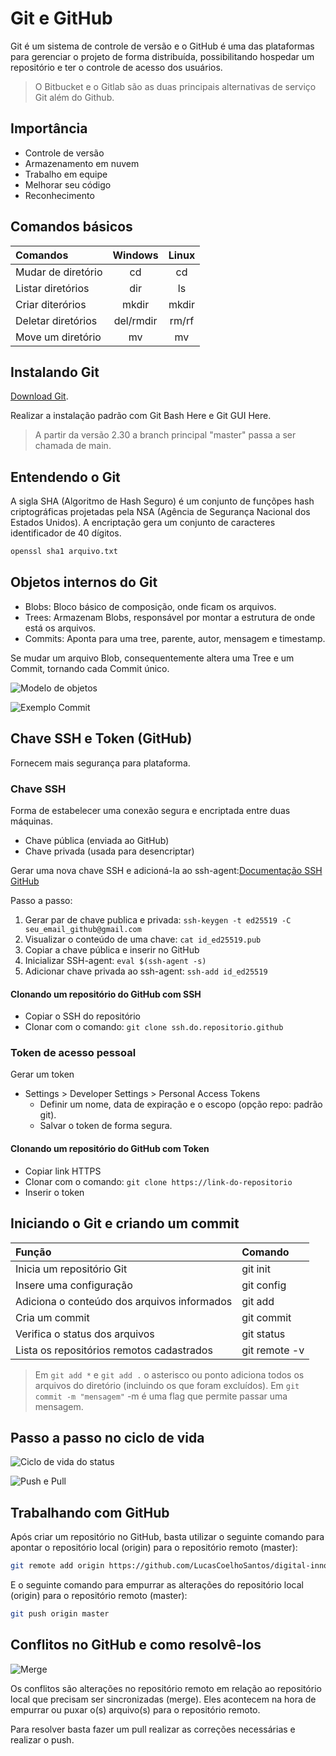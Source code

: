 # Git e GitHub

Git é um sistema de controle de versão e o GitHub é uma das plataformas para gerenciar o projeto de forma distribuída, possibilitando hospedar um repositório e ter o controle de acesso dos usuários.

> O Bitbucket e o Gitlab são as duas principais alternativas de serviço Git além do Github.

## Importância

- Controle de versão
- Armazenamento em nuvem
- Trabalho em equipe
- Melhorar seu código
- Reconhecimento

## Comandos básicos

|Comandos          |Windows  |Linux
|:-----------------|:-------:|:---:
|Mudar de diretório|cd       |cd
|Listar diretórios |dir      |ls
|Criar diterórios  |mkdir    |mkdir
|Deletar diretórios|del/rmdir|rm/rf
|Move um diretório |mv       |mv

## Instalando Git

[Download Git](https://git-scm.com/downloads).

Realizar a instalação padrão com Git Bash Here e Git GUI Here.

> A partir da versão 2.30 a branch principal "master" passa a ser chamada de main.

## Entendendo o Git

A sigla SHA (Algoritmo de Hash Seguro) é um conjunto de funçõpes hash criptográficas projetadas pela NSA (Agência de Segurança Nacional dos Estados Unidos).
A encriptação gera um conjunto de caracteres identificador de 40 dígitos.

```bash
openssl sha1 arquivo.txt
```

## Objetos internos do Git

- Blobs: Bloco básico de composição, onde ficam os arquivos.
- Trees: Armazenam Blobs, responsável por montar a estrutura de onde está os arquivos.
- Commits: Aponta para uma tree, parente, autor, mensagem e timestamp.

Se mudar um arquivo Blob, consequentemente altera uma Tree e um Commit, tornando cada Commit único.

![Modelo de objetos](https://git-scm.com/book/en/v2/images/data-model-1.png)

![Exemplo Commit](https://git-scm.com/book/en/v2/images/commit-and-tree.png)

## Chave SSH e Token (GitHub)

Fornecem mais segurança para plataforma.

### Chave SSH
Forma de estabelecer uma conexão segura e encriptada entre duas máquinas.
- Chave pública (enviada ao GitHub)
- Chave privada (usada para desencriptar)

Gerar uma nova chave SSH e adicioná-la ao ssh-agent:[Documentação SSH GitHub](https://docs.github.com/pt/authentication/connecting-to-github-with-ssh/generating-a-new-ssh-key-and-adding-it-to-the-ssh-agent)

Passo a passo:
1. Gerar par de chave publica e privada: `ssh-keygen -t ed25519 -C seu_email_github@gmail.com`
2. Visualizar o conteúdo de uma chave: `cat id_ed25519.pub`
3. Copiar a chave pública e inserir no GitHub
4. Inicializar SSH-agent: `eval $(ssh-agent -s)`
5. Adicionar chave privada ao ssh-agent: `ssh-add id_ed25519`

#### Clonando um repositório do GitHub com SSH

- Copiar o SSH do repositório
- Clonar com o comando: `git clone ssh.do.repositorio.github`

### Token de acesso pessoal

Gerar um token
- Settings > Developer Settings > Personal Access Tokens
	- Definir um nome, data de expiração e o escopo (opção repo: padrão git).
	- Salvar o token de forma segura.

#### Clonando um repositório do GitHub com Token

- Copiar link HTTPS
- Clonar com o comando: `git clone https://link-do-repositorio`
- Inserir o token

## Iniciando o Git e criando um commit

|Função                                     |Comando
|:------------------------------------------|:------------
|Inicia um repositório Git                  |git init
|Insere uma configuração                    |git config
|Adiciona o conteúdo dos arquivos informados|git add
|Cria um commit                             |git commit
|Verifica o status dos arquivos             |git status
|Lista os repositórios remotos cadastrados  |git remote -v

> Em `git add *` e `git add .` o asterisco ou ponto adiciona todos os arquivos do diretório (incluindo os que foram excluídos).
> Em `git commit -m "mensagem"` -m é uma flag que permite passar uma mensagem.

## Passo a passo no ciclo de vida

![Ciclo de vida do status](https://blog.4linux.com.br/wp-content/uploads/2017/07/Git_ciclo.vida_.png)

![Push e Pull](http://learnstemlabs.com/articles/gitcheatsheet/flow.png)

## Trabalhando com GitHub

Após criar um repositório no GitHub, basta utilizar o seguinte comando para apontar o repositório local (origin) para o repositório remoto (master):

```bash
git remote add origin https://github.com/LucasCoelhoSantos/digital-innovation-one.git
```

E o seguinte comando para empurrar as alterações do repositório local (origin) para o repositório remoto (master):

```bash
git push origin master
```

## Conflitos no GitHub e como resolvê-los

![Merge](https://wac-cdn.atlassian.com/dam/jcr:c6db91c1-1343-4d45-8c93-bdba910b9506/02%20Branch-1%20kopiera.png?cdnVersion=309)

Os conflitos são alterações no repositório remoto em relação ao repositório local que precisam ser sincronizadas (merge). Eles acontecem na hora de empurrar ou puxar o(s) arquivo(s) para o repositório remoto.

Para resolver basta fazer um pull realizar as correções necessárias e realizar o push.